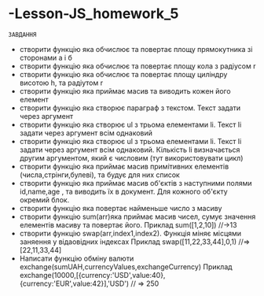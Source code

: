 # -Lesson-JS_homework_5
    ЗАВДАННЯ

- створити функцію яка обчислює та повертає площу прямокутника зі сторонами а і б
- створити функцію яка обчислює та повертає площу кола з радіусом r
- створити функцію яка обчислює та повертає площу циліндру висотою h, та радіутом r
- створити функцію яка приймає масив та виводить кожен його елемент
- створити функцію яка створює параграф з текстом. Текст задати через аргумент
- створити функцію яка створює ul з трьома елементами li. Текст li задати через аргумент всім однаковий
- створити функцію яка створює ul з трьома елементами li. Текст li задати через аргумент всім однаковий. Кількість li визначається другим аргументом, який є числовим (тут використовувати цикл)
- створити функцію яка приймає масив примітивних елементів (числа,стрінги,булеві), та будує для них список
- створити функцію яка приймає масив об'єктів з наступними полями id,name,age , та виводить їх в документ. Для кожного об'єкту окремий блок.
- створити функцію яка повертає найменьше число з масиву
- створити функцію sum(arr)яка приймає масив чисел, сумує значення елементів масиву та повертає його. Приклад sum([1,2,10]) //->13
- створити функцію swap(arr,index1,index2). Функція міняє місцями заняення у відаовідних індексах
  Приклад  swap([11,22,33,44],0,1) //=> [22,11,33,44]
- Написати функцію обміну валюти exchange(sumUAH,currencyValues,exchangeCurrency)
  Приклад exchange(10000,[{currency:'USD',value:40},{currency:'EUR',value:42}],'USD') // => 250